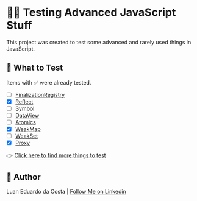 # :technologist: Testing Advanced JavaScript Stuff

This project was created to test some advanced and rarely used things in JavaScript.

## :test_tube: What to Test

Items with :white_check_mark: were already tested.

- [ ] [FinalizationRegistry](https://developer.mozilla.org/en-US/docs/Web/JavaScript/Reference/Global_Objects/FinalizationRegistry)
- [x] [Reflect](https://developer.mozilla.org/en-US/docs/Web/JavaScript/Reference/Global_Objects/Reflect)
- [ ] [Symbol](https://developer.mozilla.org/en-US/docs/Web/JavaScript/Reference/Global_Objects/Symbol)
- [ ] [DataView](https://developer.mozilla.org/en-US/docs/Web/JavaScript/Reference/Global_Objects/DataView)
- [ ] [Atomics](https://developer.mozilla.org/en-US/docs/Web/JavaScript/Reference/Global_Objects/Atomics)
- [x] [WeakMap](https://developer.mozilla.org/en-US/docs/Web/JavaScript/Reference/Global_Objects/WeakMap)
- [ ] [WeakSet](https://developer.mozilla.org/en-US/docs/Web/JavaScript/Reference/Global_Objects/WeakSet)
- [x] [Proxy](https://developer.mozilla.org/en-US/docs/Web/JavaScript/Reference/Global_Objects/Proxy)

:point_right: [Click here to find more things to test](https://developer.mozilla.org/pt-BR/docs/Web/JavaScript)

## :man: Author

Luan Eduardo da Costa | [Follow Me on Linkedin](https://www.linkedin.com/in/luaneducosta/)
